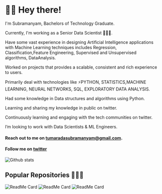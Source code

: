 # 🙋‍♂️ Hey there!

I'm Subramanyam, Bachelors of Technology Graduate.

Currently, I'm working as a Senior Data Scientist 👩🏻‍💻.

Have some vast experience in designing Artificial Intelligence applications with Machine Learning techniques includes Regression, Classification,Feature Engineering, Supervised and Unsupervised algorithms, DataAnalysis.

Worked on projects that provides a scalable, consistent and rich experience to users.

Primarily deal with technologies like ⚡PYTHON, STATISTICS,MACHINE LEARNING, NEURAL NETWORKS, SQL, EXPLORATORY DATA ANALYSIS.

Had some knowledge in Data structures and algorithms using Python.

Learning and sharing my knowledge in public on twitter.

Continuously learning and engaging with the tech communities on twitter.

I’m looking to work with Data Scientists & ML Engineers.

#### Reach out to me on tumaradasubramanyam@gmail.com.

#### Follow me on [twitter](https://twitter.com/askME_AS98)


![Github stats](https://github-readme-stats.vercel.app/api?username=anupsubbu98)

## Popular Repositories 👩🏻‍💻

![ReadMe Card](https://github-readme-stats.vercel.app/api/pin/?username=anupsubbu98&repo=House_Price_Prediction_ML)
![ReadMe Card](https://github-readme-stats.vercel.app/api/pin/?username=anupsubbu98&repo=Whatsapp-Chat_Analyzer)
![ReadMe Card](https://github-readme-stats.vercel.app/api/pin/?username=anupsubbu98&repo=EDA-Kaggle)


